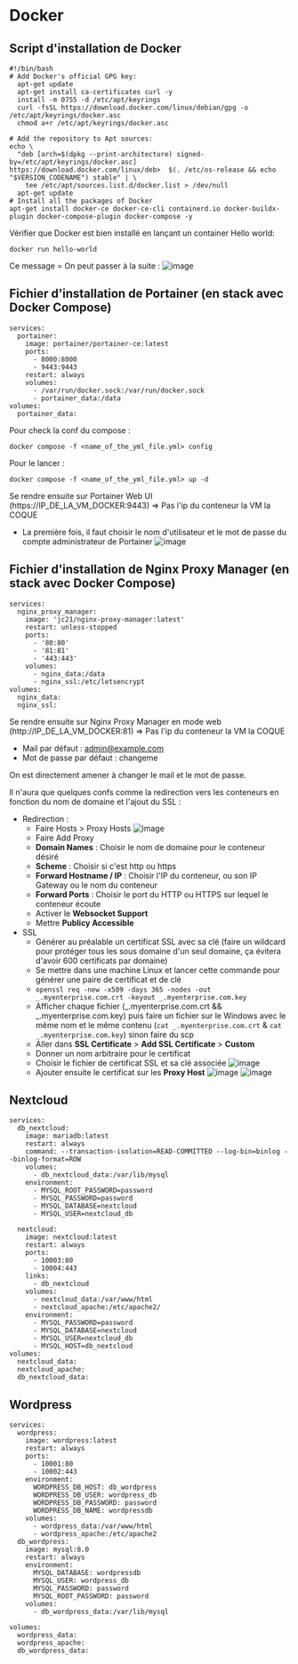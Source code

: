 # Docker
## Script d'installation de Docker
```
#!/bin/bash
# Add Docker's official GPG key:
  apt-get update
  apt-get install ca-certificates curl -y
  install -m 0755 -d /etc/apt/keyrings
  curl -fsSL https://download.docker.com/linux/debian/gpg -o /etc/apt/keyrings/docker.asc
  chmod a+r /etc/apt/keyrings/docker.asc

# Add the repository to Apt sources:
echo \
  "deb [arch=$(dpkg --print-architecture) signed-by=/etc/apt/keyrings/docker.asc] https://download.docker.com/linux/deb>  $(. /etc/os-release && echo "$VERSION_CODENAME") stable" | \
    tee /etc/apt/sources.list.d/docker.list > /dev/null
  apt-get update
# Install all the packages of Docker
apt-get install docker-ce docker-ce-cli containerd.io docker-buildx-plugin docker-compose-plugin docker-compose -y
```
Vérifier que Docker est bien installé en lançant un container Hello world:
```
docker run hello-world
```
Ce message = On peut passer à la suite : 
![image](https://github.com/kawaiiineko-website/tutoriels/assets/118014015/6a49fb4f-1970-49bb-8236-4a78c57c1891)

## Fichier d'installation de Portainer (en stack avec Docker Compose)
```
services:
  portainer:
    image: portainer/portainer-ce:latest
    ports:
      - 8000:8000
      - 9443:9443
    restart: always
    volumes:
      - /var/run/docker.sock:/var/run/docker.sock
      - portainer_data:/data
volumes:
  portainer_data:
```
Pour check la conf du compose : 
```
docker compose -f <name_of_the_yml_file.yml> config
```
Pour le lancer : 
```
docker compose -f <name_of_the_yml_file.yml> up -d
```
Se rendre ensuite sur Portainer Web UI (https://IP_DE_LA_VM_DOCKER:9443) => Pas l'ip du conteneur la VM la COQUE
* La première fois, il faut choisir le nom d'utilisateur et le mot de passe du compte administrateur de Portainer
![image](https://github.com/kawaiiineko-website/tutoriels/assets/118014015/106682a8-8e7e-49c7-8e42-b35bf740af4c)



## Fichier d'installation de Nginx Proxy Manager (en stack avec Docker Compose)
```
services:
  nginx_proxy_manager:
    image: 'jc21/nginx-proxy-manager:latest'
    restart: unless-stopped
    ports:
      - '80:80'
      - '81:81'
      - '443:443'
    volumes:
      - nginx_data:/data
      - nginx_ssl:/etc/letsencrypt
volumes:
  nginx_data:
  nginx_ssl:
```
Se rendre ensuite sur Nginx Proxy Manager en mode web (http://IP_DE_LA_VM_DOCKER:81) => Pas l'ip du conteneur la VM la COQUE
* Mail par défaut : admin@example.com
* Mot de passe par défaut : changeme

On est directement amener à changer le mail et le mot de passe.

Il n'aura que quelques confs comme la redirection vers les conteneurs en fonction du nom de domaine et l'ajout du SSL : 
* Redirection :
  *  Faire Hosts > Proxy Hosts
  ![image](https://github.com/kawaiiineko-website/tutoriels/assets/118014015/7629f60a-80c2-40d0-80b9-e6215445850f)
  *  Faire Add Proxy
    * **Domain Names** : Choisir le nom de domaine pour le conteneur désiré
    * **Scheme** : Choisir si c'est http ou https
    * **Forward Hostname / IP** : Choisir l'IP du conteneur, ou son IP Gateway ou le nom du conteneur
    * **Forward Ports** : Choisir le port du HTTP ou HTTPS sur lequel le conteneur écoute
    * Activer le **Websocket Support**
    * Mettre **Publicy Accessible**
* SSL
  * Générer au préalable un certificat SSL avec sa clé (faire un wildcard pour protéger tous les sous domaine d'un seul domaine, ça évitera d'avoir 600 certificats par domaine)
  * Se mettre dans une machine Linux et lancer cette commande pour générer une paire de certificat et de clé
  * ``` openssl req -new -x509 -days 365 -nodes -out _.myenterprise.com.crt -keyout _.myenterprise.com.key ```
  * Afficher chaque fichier (_.myenterprise.com.crt && _.myenterprise.com.key) puis faire un fichier sur le Windows avec le même nom et le même contenu (```cat _.myenterprise.com.crt``` & ```cat _.myenterprise.com.key```) sinon faire du scp
  * Aller dans **SSL Certificate** > **Add SSL Certificate** > **Custom**
  * Donner un nom arbitraire pour le certificat
  * Choisir le fichier de certificat SSL et sa clé associée
![image](https://github.com/kawaiiineko-website/tutoriels/assets/118014015/4afa3242-a96e-4544-8f3d-8da28656ea45)
  * Ajouter ensuite le certificat sur les **Proxy Host**
![image](https://github.com/kawaiiineko-website/tutoriels/assets/118014015/668092e3-9906-414b-a7ec-6405907b6182)
![image](https://github.com/kawaiiineko-website/tutoriels/assets/118014015/660c6040-830f-4f01-a502-21a034c1cd6c)

## Nextcloud
```
services:
  db_nextcloud:
    image: mariadb:latest
    restart: always
    command: --transaction-isolation=READ-COMMITTED --log-bin=binlog --binlog-format=ROW
    volumes:
      - db_nextcloud_data:/var/lib/mysql
    environment:
      - MYSQL_ROOT_PASSWORD=password
      - MYSQL_PASSWORD=password
      - MYSQL_DATABASE=nextcloud
      - MYSQL_USER=nextcloud_db

  nextcloud:
    image: nextcloud:latest
    restart: always
    ports:
      - 10003:80
      - 10004:443
    links:
      - db_nextcloud
    volumes:
      - nextcloud_data:/var/www/html
      - nextcloud_apache:/etc/apache2/
    environment:
      - MYSQL_PASSWORD=password
      - MYSQL_DATABASE=nextcloud
      - MYSQL_USER=nextcloud_db
      - MYSQL_HOST=db_nextcloud
volumes:
  nextcloud_data:
  nextcloud_apache:
  db_nextcloud_data:
```

## Wordpress
```
services:
  wordpress:
    image: wordpress:latest
    restart: always
    ports:
      - 10001:80
      - 10002:443
    environment:
      WORDPRESS_DB_HOST: db_wordpress
      WORDPRESS_DB_USER: wordpress_db
      WORDPRESS_DB_PASSWORD: password
      WORDPRESS_DB_NAME: wordpressdb
    volumes:
      - wordpress_data:/var/www/html
      - wordpress_apache:/etc/apache2
  db_wordpress:
    image: mysql:8.0
    restart: always
    environment:
      MYSQL_DATABASE: wordpressdb
      MYSQL_USER: wordpress_db
      MYSQL_PASSWORD: password
      MYSQL_ROOT_PASSWORD: password
    volumes:
      - db_wordpress_data:/var/lib/mysql

volumes:
  wordpress_data:
  wordpress_apache:
  db_wordpress_data:
```
